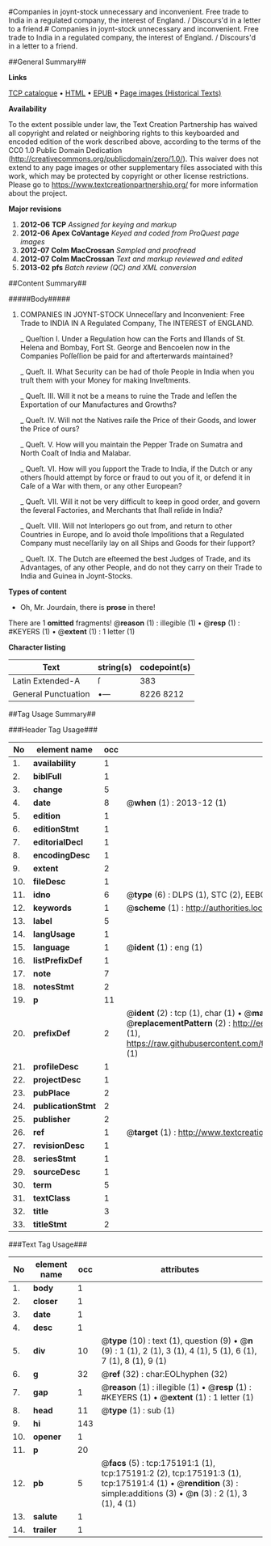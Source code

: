 #Companies in joynt-stock unnecessary and inconvenient. Free trade to India in a regulated company, the interest of England. / Discours'd in a letter to a friend.#
Companies in joynt-stock unnecessary and inconvenient. Free trade to India in a regulated company, the interest of England. / Discours'd in a letter to a friend.

##General Summary##

**Links**

[TCP catalogue](http://www.ota.ox.ac.uk/tcp/)  • 
[HTML](http://tei.it.ox.ac.uk/tcp/Texts-HTML/free/B02/B02301.html)  • 
[EPUB](http://tei.it.ox.ac.uk/tcp/Texts-EPUB/free/B02/B02301.epub) • 
[Page images (Historical Texts)](https://historicaltexts.jisc.ac.uk/eebo-51617702e)

**Availability**

To the extent possible under law, the Text Creation Partnership has waived all copyright and related or neighboring rights to this keyboarded and encoded edition of the work described above, according to the terms of the CC0 1.0 Public Domain Dedication (http://creativecommons.org/publicdomain/zero/1.0/). This waiver does not extend to any page images or other supplementary files associated with this work, which may be protected by copyright or other license restrictions. Please go to https://www.textcreationpartnership.org/ for more information about the project.

**Major revisions**

1. __2012-06__ __TCP__ *Assigned for keying and markup*
1. __2012-06__ __Apex CoVantage__ *Keyed and coded from ProQuest page images*
1. __2012-07__ __Colm MacCrossan__ *Sampled and proofread*
1. __2012-07__ __Colm MacCrossan__ *Text and markup reviewed and edited*
1. __2013-02__ __pfs__ *Batch review (QC) and XML conversion*

##Content Summary##

#####Body#####

1. COMPANIES IN JOYNT-STOCK Unneceſſary and Inconvenient: Free Trade to INDIA IN A Regulated Company, The INTEREST of ENGLAND.

    _ Queſtion I. Under a Regulation how can the Forts and Iſlands of St. Helena and Bombay, Fort St. George and Bencoelen now in the Companies Poſſeſſion be paid for and afterterwards maintained?

    _ Queſt. II. What Security can be had of thoſe People in India when you truſt them with your Money for making Inveſtments.

    _ Queſt. III. Will it not be a means to ruine the Trade and leſſen the Exportation of our Manufactures and Growths?

    _ Queſt. IV. Will not the Natives raiſe the Price of their Goods, and lower the Price of ours?

    _ Queſt. V. How will you maintain the Pepper Trade on Sumatra and North Coaſt of India and Malabar.

    _ Queſt. VI. How will you ſupport the Trade to India, if the Dutch or any others ſhould attempt by force or fraud to out you of it, or defend it in Caſe of a War with them, or any other European?

    _ Queſt. VII. Will it not be very difficult to keep in good order, and govern the ſeveral Factories, and Merchants that ſhall reſide in India?

    _ Queſt. VIII. Will not Interlopers go out from, and return to other Countries in Europe, and ſo avoid thoſe Impoſitions that a Regulated Company must neceſſarily lay on all Ships and Goods for their ſupport?

    _ Queſt. IX. The Dutch are eſteemed the best Judges of Trade, and its Advantages, of any other People, and do not they carry on their Trade to India and Guinea in Joynt-Stocks.

**Types of content**

  * Oh, Mr. Jourdain, there is **prose** in there!

There are 1 **omitted** fragments! 
 @__reason__ (1) : illegible (1)  •  @__resp__ (1) : #KEYERS (1)  •  @__extent__ (1) : 1 letter (1)

**Character listing**


|Text|string(s)|codepoint(s)|
|---|---|---|
|Latin Extended-A|ſ|383|
|General Punctuation|•—|8226 8212|

##Tag Usage Summary##

###Header Tag Usage###

|No|element name|occ|attributes|
|---|---|---|---|
|1.|__availability__|1||
|2.|__biblFull__|1||
|3.|__change__|5||
|4.|__date__|8| @__when__ (1) : 2013-12 (1)|
|5.|__edition__|1||
|6.|__editionStmt__|1||
|7.|__editorialDecl__|1||
|8.|__encodingDesc__|1||
|9.|__extent__|2||
|10.|__fileDesc__|1||
|11.|__idno__|6| @__type__ (6) : DLPS (1), STC (2), EEBO-CITATION (1), OCLC (1), VID (1)|
|12.|__keywords__|1| @__scheme__ (1) : http://authorities.loc.gov/ (1)|
|13.|__label__|5||
|14.|__langUsage__|1||
|15.|__language__|1| @__ident__ (1) : eng (1)|
|16.|__listPrefixDef__|1||
|17.|__note__|7||
|18.|__notesStmt__|2||
|19.|__p__|11||
|20.|__prefixDef__|2| @__ident__ (2) : tcp (1), char (1)  •  @__matchPattern__ (2) : ([0-9\-]+):([0-9IVX]+) (1), (.+) (1)  •  @__replacementPattern__ (2) : http://eebo.chadwyck.com/downloadtiff?vid=$1&page=$2 (1), https://raw.githubusercontent.com/textcreationpartnership/Texts/master/tcpchars.xml#$1 (1)|
|21.|__profileDesc__|1||
|22.|__projectDesc__|1||
|23.|__pubPlace__|2||
|24.|__publicationStmt__|2||
|25.|__publisher__|2||
|26.|__ref__|1| @__target__ (1) : http://www.textcreationpartnership.org/docs/. (1)|
|27.|__revisionDesc__|1||
|28.|__seriesStmt__|1||
|29.|__sourceDesc__|1||
|30.|__term__|5||
|31.|__textClass__|1||
|32.|__title__|3||
|33.|__titleStmt__|2||


###Text Tag Usage###

|No|element name|occ|attributes|
|---|---|---|---|
|1.|__body__|1||
|2.|__closer__|1||
|3.|__date__|1||
|4.|__desc__|1||
|5.|__div__|10| @__type__ (10) : text (1), question (9)  •  @__n__ (9) : 1 (1), 2 (1), 3 (1), 4 (1), 5 (1), 6 (1), 7 (1), 8 (1), 9 (1)|
|6.|__g__|32| @__ref__ (32) : char:EOLhyphen (32)|
|7.|__gap__|1| @__reason__ (1) : illegible (1)  •  @__resp__ (1) : #KEYERS (1)  •  @__extent__ (1) : 1 letter (1)|
|8.|__head__|11| @__type__ (1) : sub (1)|
|9.|__hi__|143||
|10.|__opener__|1||
|11.|__p__|20||
|12.|__pb__|5| @__facs__ (5) : tcp:175191:1 (1), tcp:175191:2 (2), tcp:175191:3 (1), tcp:175191:4 (1)  •  @__rendition__ (3) : simple:additions (3)  •  @__n__ (3) : 2 (1), 3 (1), 4 (1)|
|13.|__salute__|1||
|14.|__trailer__|1||
